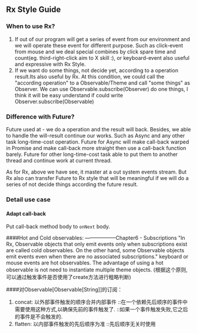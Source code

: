 ## Rx Style Guide
### When to use Rx?
1. If out of our program will get a series of event from our environment and we will operate these event for different purpose.
Such as click-event from mouse and we deal special combines by click spare time and count(eg. third-right-click aim to X skill :),
or keyboard-event also useful and expressive with Rx Style.
2. If we want do some things, not decide yet, according to a operation result.Its also useful by Rx.
At this condition, we could call the "according operation" to a Observable/Theme and call "some things" as Observer.
We can use Observable.subscribe(Observer) do one things, I think it will be easy understand if could write Observer.subscribe(Observable)

### Difference with Future?
Future used at - we do a operation and the result will back. Besides, we able to handle the will-result continue our works.
Such as Async and any other task long-time-cost operation.
Future for Async will make call-back warped in Promise and make call-back more straight then use a call-back function barely.
Future for other long-time-cost task able to put them to another thread and continue work at current thread.

As for Rx, above we have see, it master at a out system events stream.
But Rx also can transfer Future to Rx style that will be meaningful if we will do a series of not decide things according the future result.

### Detail use case
#### Adapt call-back
Put call-back method body to `onNext` body.

####Hot and Cold observables: ——————Chapter6 - Subscriptions
"In Rx, Observable objects that only emit events only when subscriptions exist are called cold observables.
On the other hand, some Observable objects emit events even when there are no associated subscriptions."
keyboard or mouse events are hot observables.
The advantage of using a hot observable is not need to instantiate multiple theme objects.
(根据这个原则,可以通过触发事件是否使用了create方法进行粗略判断)

####对Observable[Observable[String]]的订阅：
1. concat: 以外部事件触发的顺序合并内部事件
::在一个依赖先后顺序的事件中需要使用这种方式,以确保先前的事件触发了.
::如果一个事件触发失败,它之后的事件是不会触发的.
2. flatten: 以内部事件触发的先后顺序为准
::先后顺序无关时使用